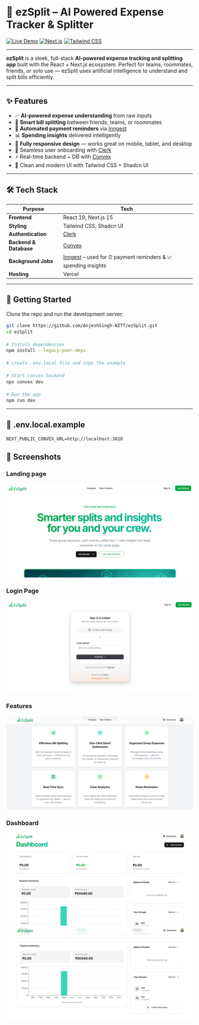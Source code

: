 # 💸 ezSplit – AI Powered Expense Tracker & Splitter

[![Live Demo](https://img.shields.io/badge/Live-Demo-blueviolet?style=for-the-badge)](https://ez-split-f7pf.vercel.app/)
[![Next.js](https://img.shields.io/badge/Built%20with-Next.js-000?style=for-the-badge&logo=next.js)](https://nextjs.org/)
[![Tailwind CSS](https://img.shields.io/badge/UI-TailwindCSS-38bdf8?style=for-the-badge&logo=tailwind-css&logoColor=white)](https://tailwindcss.com/)

---

**ezSplit** is a sleek, full-stack **AI-powered expense tracking and splitting app** built with the React + Next.js ecosystem. Perfect for teams, roommates, friends, or solo use — ezSplit uses artificial intelligence to understand and split bills efficiently.

---

## ✨ Features

- ✅ **AI-powered expense understanding** from raw inputs  
- 🤝 **Smart bill splitting** between friends, teams, or roommates  
- 🔁 **Automated payment reminders** via [Inngest](https://innge.st/yt-rsc3)  
- 📊 **Spending insights** delivered intelligently  
- 📱 **Fully responsive design** — works great on mobile, tablet, and desktop  
- 🔐 Seamless user onboarding with [Clerk](https://go.clerk.com/io4ILbV)  
- ⚡ Real-time backend + DB with [Convex](https://convex.link/roadsideai)  
- 🎨 Clean and modern UI with Tailwind CSS + Shadcn UI

---

## 🛠️ Tech Stack

| Purpose               | Tech                                                                 |
|-----------------------|----------------------------------------------------------------------|
| **Frontend**          | React 19, Next.js 15                                                 |
| **Styling**           | Tailwind CSS, Shadcn UI                                              |
| **Authentication**    | [Clerk](https://go.clerk.com/io4ILbV)                                |
| **Backend & Database**| [Convex](https://convex.link/roadsideai)                    |
| **Background Jobs**   | [Inngest](https://innge.st/yt-rsc3) – used for ⏰ payment reminders & 📈 spending insights |
| **Hosting**           | Vercel                                                               |

---

## 🚀 Getting Started

Clone the repo and run the development server:

```bash
git clone https://github.com/AnjeshSingh-NITT/ezSplit.git
cd ezSplit

# Install dependencies
npm install --legacy-peer-deps

# create .env.local file and copy the example

# Start convex backend
npx convex dev

# Run the app
npm run dev
```   

---

## 📁 .env.local.example

```env
NEXT_PUBLIC_CONVEX_URL=http://localhost:3010
```

## 📸 Screenshots

### Landing page
![Landing page](./screenshots/landing-page.png)

### Login Page
![Login Page](./screenshots/login-page.png)

### Features
![Features](./screenshots/features.png)

### Dashboard
![Dashboard](./screenshots/dashboard1.png)
![Dashboard](./screenshots/dashboard2.png)
